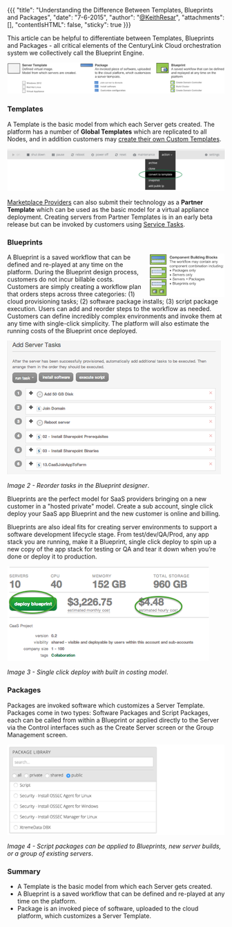 {{{
  "title": "Understanding the Difference Between Templates, Blueprints and Packages",
  "date": "7-6-2015",
  "author": "<a href='https://twitter.com/KeithResar'>@KeithResar</a>",
  "attachments": [],
  "contentIsHTML": false,
  "sticky": true
}}}

This article can be helpful to differentiate between Templates, Blueprints and Packages - all critical elements of the CenturyLink Cloud orchestration system we collectively call the Blueprint Engine.

![Blueprints](../images/understanding-the-difference-between-templates-blueprints-and-packages-1.png)


### Templates
A Template is the basic model from which each Server gets created. The platform has a number of **Global Templates** which are replicated to all Nodes, and in addition customers may [create their own Custom Templates](../Servers/how-to-create-customer-specific-os-templates.md).

![Templates](../images/understanding-the-difference-between-templates-blueprints-and-packages-3.png)

[Marketplace Providers](http://www.ctl.io/marketplace/program) can also submit their technology as a **Partner Template** which can be used as the basic model for a virtual appliance deployment.  Creating servers from Partner Templates is in an early beta release but can be invoked by customers using [Service Tasks](http://www.ctl.io/service-tasks).

### Blueprints

<img src="../images/understanding-the-difference-between-templates-blueprints-and-packages-2.png" style="margin-left:1em;border:0;float:right;max-width:35%;">

A Blueprint is a saved workflow that can be defined and re-played at any time on the platform. During the Blueprint design process, customers do not incur billable costs. Customers are simply creating a workflow plan that orders steps across three categories: (1) cloud provisioning tasks; (2) software package installs; (3) script package execution. Users can add and reorder steps to the workflow as needed. Customers can define incredibly complex environments and invoke them at any time with single-click simplicity. The platform will also estimate the running costs of the Blueprint once deployed.

![Difference 2](../images/understanding-the-difference-between-templates-blueprints-and-packages-4.png)

*Image 2 - Reorder tasks in the Blueprint designer*.

Blueprints are the perfect model for SaaS providers bringing on a new customer in a "hosted private" model. Create a sub account, single click deploy your SaaS app Blueprint and the new customer is online and billing.

Blueprints are also ideal fits for creating server environments to support a software development lifecycle stage. From test/dev/QA/Prod, any app stack you are running, make it a Blueprint, single click deploy to spin up a new copy of the app stack for testing or QA and tear it down when you’re done or deploy it to production.

![Difference 3](../images/understanding-the-difference-between-templates-blueprints-and-packages-5.png)

*Image 3 - Single click deploy with built in costing model*.

### Packages
Packages are invoked software which customizes a Server Template. Packages come in two types: Software Packages and Script Packages, each can be called from within a Blueprint or applied directly to the Server via the Control interfaces such as the Create Server screen or the Group Management screen.

![Difference 4](../images/understanding-the-difference-between-templates-blueprints-and-packages-6.png)

*Image 4 - Script packages can be applied to Blueprints, new server builds, or a group of existing servers*.

### Summary
* A Template is the basic model from which each Server gets created.
* A Blueprint is a saved workflow that can be defined and re-played at any time on the platform.
* Package is an invoked piece of software, uploaded to the cloud platform, which customizes a Server Template.
